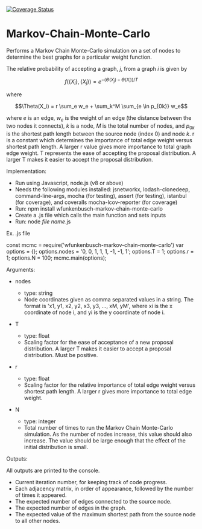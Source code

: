 [![Coverage Status](https://coveralls.io/repos/github/wfunkenbusch/Markov-Chain-Monte-Carlo/badge.svg?branch=master)](https://coveralls.io/github/wfunkenbusch/Markov-Chain-Monte-Carlo?branch=master)

# Markov-Chain-Monte-Carlo

Performs a Markov Chain Monte-Carlo simulation on a set of nodes to determine the best graphs for a particular weight function.

The relative probability of accepting a graph, $j$, from a graph $i$ is given by

$$f(\{X_i\},\{X_j\}) = e^{-(\Theta(X_j) - \Theta(X_i))/T}$$

where

$$\Theta(X_i) = r \sum_e w_e + \sum_k^M \sum_{e \in p_{0k}} w_e$$

where $e$ is an edge, $w_e$ is the weight of an edge (the distance between the two nodes it connects), $k$ is a node, $M$ is the total number of nodes, and $p_{0k}$ is the shortest path length between the source node (index 0) and node $k$. r is a constant which determines the importance of total edge weight versus shortest path length. A larger r value gives more importance to total graph edge weight. T represents the ease of accepting the proposal distribution. A larger T makes it easier to accept the proposal distribution.

Implementation:
* Run using Javascript, node.js (v8 or above)
* Needs the following modules installed: jsnetworkx, lodash-clonedeep, command-line-args, mocha (for testing), assert (for testing), istanbul (for coverage), and coveralls mocha-lcov-reporter (for coverage)
* Run: npm install wfunkenbusch-markov-chain-monte-carlo
* Create a .js file which calls the main function and sets inputs
* Run: node *file name*.js

Ex. .js file

const mcmc = require('wfunkenbusch-markov-chain-monte-carlo')
var options = {};
options.nodes = '0, 0, 1, 1, 1, -1, -1, 1';
options.T = 1;
options.r = 1;
options.N = 100;
mcmc.main(options);

Arguments:
* nodes
    * type: string
    * Node coordinates given as comma separated values in a string. The format is 'x1, y1, x2, y2, x3, y3, ..., xM, yM', where xi is the x coordinate of node i, and yi is the y coordinate of node i.

* T
    * type: float
    * Scaling factor for the ease of acceptance of a new proposal distribution. A larger T makes it easier to accept a proposal distribution. Must be positive.

* r
    * type: float
    * Scaling factor for the relative importance of total edge weight versus shortest path length. A larger r gives more importance to total edge weight.

* N
    * type: integer
    * Total number of times to run the Markov Chain Monte-Carlo simulation. As the number of nodes increase, this value should also increase. The value should be large enough that the effect of the initial distribution is small.

Outputs:

All outputs are printed to the console.

* Current iteration number, for keeping track of code progress.
* Each adjacency matrix, in order of appearance, followed by the number of times it appeared.
* The expected number of edges connected to the source node.
* The expected number of edges in the graph.
* The expected value of the maximum shortest path from the source node to all other nodes.